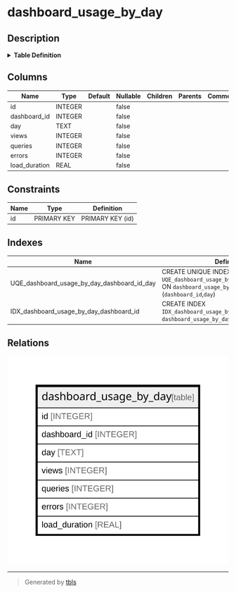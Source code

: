 # dashboard_usage_by_day

## Description

<details>
<summary><strong>Table Definition</strong></summary>

```sql
CREATE TABLE `dashboard_usage_by_day` (
`id` INTEGER PRIMARY KEY AUTOINCREMENT NOT NULL
, `dashboard_id` INTEGER NOT NULL
, `day` TEXT NOT NULL
, `views` INTEGER NOT NULL
, `queries` INTEGER NOT NULL
, `errors` INTEGER NOT NULL
, `load_duration` REAL NOT NULL
)
```

</details>

## Columns

| Name | Type | Default | Nullable | Children | Parents | Comment |
| ---- | ---- | ------- | -------- | -------- | ------- | ------- |
| id | INTEGER |  | false |  |  |  |
| dashboard_id | INTEGER |  | false |  |  |  |
| day | TEXT |  | false |  |  |  |
| views | INTEGER |  | false |  |  |  |
| queries | INTEGER |  | false |  |  |  |
| errors | INTEGER |  | false |  |  |  |
| load_duration | REAL |  | false |  |  |  |

## Constraints

| Name | Type | Definition |
| ---- | ---- | ---------- |
| id | PRIMARY KEY | PRIMARY KEY (id) |

## Indexes

| Name | Definition |
| ---- | ---------- |
| UQE_dashboard_usage_by_day_dashboard_id_day | CREATE UNIQUE INDEX `UQE_dashboard_usage_by_day_dashboard_id_day` ON `dashboard_usage_by_day` (`dashboard_id`,`day`) |
| IDX_dashboard_usage_by_day_dashboard_id | CREATE INDEX `IDX_dashboard_usage_by_day_dashboard_id` ON `dashboard_usage_by_day` (`dashboard_id`) |

## Relations

![er](dashboard_usage_by_day.svg)

---

> Generated by [tbls](https://github.com/k1LoW/tbls)
